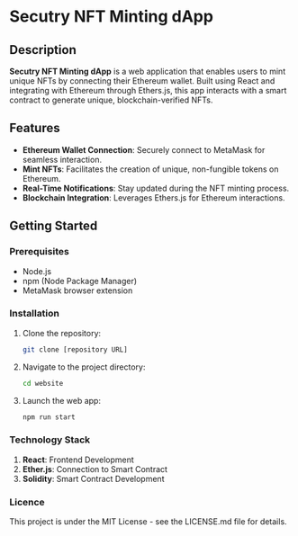 # Secutry NFT Minting dApp

## Description

**Secutry NFT Minting dApp** is a web application that enables users to mint unique NFTs by connecting their Ethereum wallet. Built using React and integrating with Ethereum through Ethers.js, this app interacts with a smart contract to generate unique, blockchain-verified NFTs.

## Features

- **Ethereum Wallet Connection**: Securely connect to MetaMask for seamless interaction.
- **Mint NFTs**: Facilitates the creation of unique, non-fungible tokens on Ethereum.
- **Real-Time Notifications**: Stay updated during the NFT minting process.
- **Blockchain Integration**: Leverages Ethers.js for Ethereum interactions.

## Getting Started

### Prerequisites

- Node.js
- npm (Node Package Manager)
- MetaMask browser extension

### Installation

1. Clone the repository:
   ```bash
   git clone [repository URL]
2. Navigate to the project directory:
    ```bash
   cd website
3. Launch the web app:
   ```bash
   npm run start
### Technology Stack
1. **React**: Frontend Development
2. **Ether.js**: Connection to Smart Contract
3. **Solidity**: Smart Contract Development

### Licence
This project is under the MIT License - see the LICENSE.md file for details.
